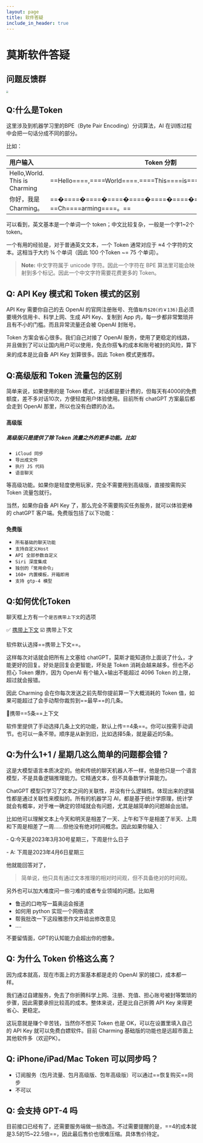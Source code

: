 ```yaml
---
layout: page
title: 软件答疑
include_in_header: true
---
```


# 莫斯软件答疑

## 问题反馈群

<img src="https://oneyear2.kittenyang.com/charming/charming-intro/charming_wx_qr_code.JPG" style="zoom: 33%;" />



## Q:什么是Token

这里涉及到机器学习里的BPE（Byte Pair Encoding）分词算法，AI 在训练过程中会把一句话分成不同的部分。

比如：

| 用户输入                      | Token 分割                                                   |
| :---------------------------- | ------------------------------------------------------------ |
| Hello,World. This is Charming | ==Hello====,====World====.====This====is====Ch====arming====.== |
| 你好，我是 Charming。         | ==�====�====�====�====�====�====�====�====�====是== ==Ch====arming====。== |

可以看到，英文基本是一个单词一个 token；中文比较复杂，一般是一个字1~2个token。

一个有用的经验是，对于普通英文文本，一个 Token 通常对应于 ≈4 个字符的文本。这相当于大约 ¾ 个单词（因此 100 个Token ~= 75 个单词）。

> **Note:** 中文字符属于 unicode 字符。因此一个字符在 BPE 算法里可能会映射到多个标记。因此一个中文字符需要花费更多的 Token。



## Q: API Key 模式和 Token 模式的区别

API Key 需要你自己的去 OpenAI 的官网注册账号、充值`每月$20(约￥136)`且必须要境外信用卡、科学上网、生成 API Key、复制到 App 内，每一步都非常繁琐并且有不小的门槛。而且异常流量还会被 OpenAI 封账号。

Token 方案会省心很多。我们自己对接了 OpenAI 服务，使用了更稳定的线路，并且做到了可以让国内用户可以使用，免去你搭🪜的成本和账号被封的风险，算下来的成本是比自备 API Key 划算很多。因此 Token 模式更推荐。



## Q:高级版和 Token 流量包的区别

简单来说，如果使用的是 Token 模式，对话都是要计费的，但每天有4000的免费额度，差不多对话10次，方便轻度用户体验使用。目前所有 chatGPT 方案最后都会走到 OpenAI 那里，所以也没有白嫖的办法。

### `高级版`

##### 高级版只是提供了除 Token 流量之外的更多功能。比如

- `iCloud 同步`
- `导出成文件`
- `执行 JS 代码`
- `语音聊天`

等高级功能。如果你是轻度使用玩家，完全不需要用到高级版，直接按需购买 Token 流量包就行。

当然，如果你自备 API Key 了，那么完全不需要购买任务服务，就可以体验更棒的 chatGPT 客户端。免费版包括了以下功能：

### `免费版`

- `所有基础的聊天功能`
- `支持自定义Host`
- `API 全部参数自定义`
- `Siri 深度集成`
- `独创的「常用命令」`
- `160+ 内置模板，开箱即用`
- `支持 gtp-4 模型`



## Q:如何优化Token

聊天框上方有一个`是否携带上下文`的选项

✅ [携带上下文]() ☑️ 携带上下文

软件默认选择==携带上下文==。

这样每次对话就会把所有上文塞给 chatGPT，莫斯才能知道你上面说了什么，才能更好的回复。好处是回复会更智能，坏处是 Token 消耗会越来越多。但也不必担心 Token 爆炸，因为 OpenAI 有个输入+输出不能超过 4096 Token 的上限，超过就会报错。

因此 Charming 会在你每次发送之前先帮你提前算一下大概消耗的 Token 值，如果可能超过了会手动帮你裁剪到==最早==的几条。

📎携带==5条==上下文

软件里提供了手动选择几条上文的功能，默认上传==4条==。你可以按需手动调节。也可以一条不带。顺序是从新到旧，比如选择5条，就是最近的5条。



## Q:为什么1+1 / 星期几这么简单的问题都会错？

这是大模型语言本质决定的。他和传统的聊天机器人不一样，他是他只是一个语言模型，不是具备逻辑推理能力。它精通文本，但不具备数学计算能力。

ChatGPT 模型只学习了文本之间的关联性，并没有什么逻辑性。体现出来的逻辑性都是通过关联性来模拟的。所有的机器学习 AI，都是基于统计学原理，统计学就会有概率，对于唯一确定的领域就会有问题，尤其是越简单的问题越会出错。

比如他可以理解文本上今天和明天是相差了一天、上午和下午是相差了半天、上周和下周是相差了一周......但他没有绝对时间概念。因此如果你输入：

\- Q:今天是2023年3月30号星期三，下周是什么日子

\- A: 下周是2023年4月6日星期三

他就能回答对了，

> 简单说，他只具有通过文本推理的相对时间观，但不具备绝对的时间观。

另外也可以加大难度问一些刁难的或者专业领域的问题。比如用

- 鲁迅的口吻写一篇奥运会报道
- 如何用 python 实现一个网络请求
- 帮我批改一下这段雅思作文并给出修改意见
- ....

不要留情面，GPT的认知能力会超出你的想象。



## Q: 为什么 Token 价格这么高？

因为成本就高，现在市面上的方案基本都是走的 OpenAI 家的接口，成本都一样。

我们通过自建服务，免去了你折腾科学上网、注册、充值、担心账号被封等繁琐的步骤，因此需要承担比较高的成本。整体来说，还是比自己折腾 API Key 来得更省心、更稳定。

这玩意就是赚个辛苦钱，当然你不想买 Token 也是 OK，可以在设置里填入自己的 API Key 就可以免费白嫖软件。目前 Charming 基础版的功能也是远超市面上其他软件多（欢迎PK）。



## Q: iPhone/iPad/Mac Token 可以同步吗？

* 订阅服务（包月流量、包月高级版、包年高级版）可以通过==恢复购买==同步
* 不可以



## Q: 会支持 GPT-4 吗

目前接口已经有了，还需要服务端做一些改造。不过需要提醒的是，==4的成本就是3.5的15~22.5倍==，因此最后售价也很难压缩。具体售价待定。

